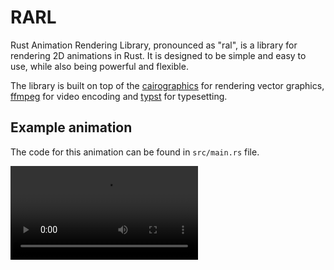 # RARL
Rust Animation Rendering Library, pronounced as "ral", is a library for rendering 2D animations in Rust. It is designed to be simple and easy to use, while also being powerful and flexible. 

The library is built on top of the [cairographics](https://cairographics.org) for rendering vector graphics, [ffmpeg](https://ffmpeg.org) for video encoding and [typst](https://github.com/typst/typst) for typesetting.

## Example animation
The code for this animation can be found in `src/main.rs` file.

![output](output.mp4)